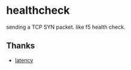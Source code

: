 # healthcheck
sending a TCP SYN packet. like f5 health check.


## Thanks 

- [latency](https://github.com/grahamking/latency)
